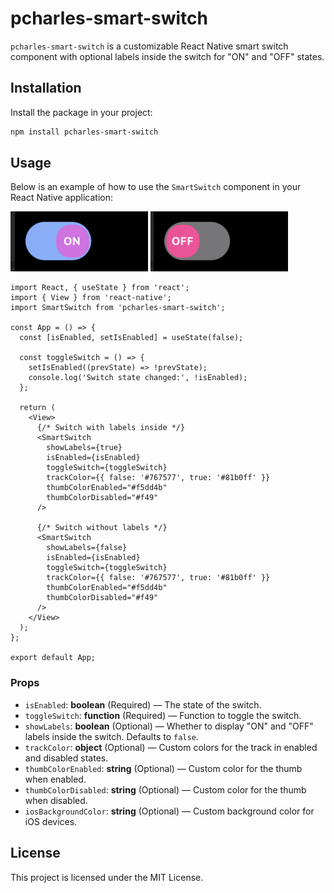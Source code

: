 
# pcharles-smart-switch

`pcharles-smart-switch` is a customizable React Native smart switch component with optional labels inside the switch for "ON" and "OFF" states.

## Installation

Install the package in your project:

```bash
npm install pcharles-smart-switch
```

## Usage

Below is an example of how to use the `SmartSwitch` component in your React Native application:

![Preview Image](./assets/image1.png)
![Preview Image](./assets/image2.png)

```tsx
import React, { useState } from 'react';
import { View } from 'react-native';
import SmartSwitch from 'pcharles-smart-switch';

const App = () => {
  const [isEnabled, setIsEnabled] = useState(false);

  const toggleSwitch = () => {
    setIsEnabled((prevState) => !prevState);
    console.log('Switch state changed:', !isEnabled);
  };

  return (
    <View>
      {/* Switch with labels inside */}
      <SmartSwitch
        showLabels={true}
        isEnabled={isEnabled}
        toggleSwitch={toggleSwitch}
        trackColor={{ false: '#767577', true: '#81b0ff' }}
        thumbColorEnabled="#f5dd4b"
        thumbColorDisabled="#f49"
      />

      {/* Switch without labels */}
      <SmartSwitch
        showLabels={false}
        isEnabled={isEnabled}
        toggleSwitch={toggleSwitch}
        trackColor={{ false: '#767577', true: '#81b0ff' }}
        thumbColorEnabled="#f5dd4b"
        thumbColorDisabled="#f49"
      />
    </View>
  );
};

export default App;
```



### Props

- `isEnabled`: **boolean** (Required) — The state of the switch.
- `toggleSwitch`: **function** (Required) — Function to toggle the switch.
- `showLabels`: **boolean** (Optional) — Whether to display "ON" and "OFF" labels inside the switch. Defaults to `false`.
- `trackColor`: **object** (Optional) — Custom colors for the track in enabled and disabled states.
- `thumbColorEnabled`: **string** (Optional) — Custom color for the thumb when enabled.
- `thumbColorDisabled`: **string** (Optional) — Custom color for the thumb when disabled.
- `iosBackgroundColor`: **string** (Optional) — Custom background color for iOS devices.

## License

This project is licensed under the MIT License.
```
